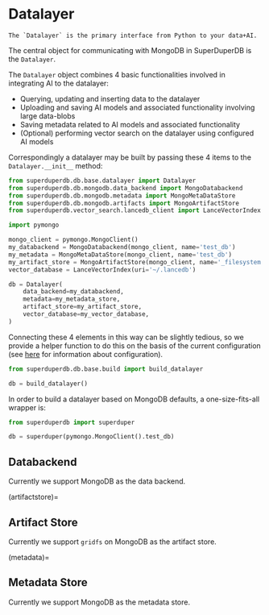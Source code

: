 # Datalayer


```{note}
The `Datalayer` is the primary interface from Python to your data+AI.
```

The central object for communicating with MongoDB in SuperDuperDB is the `Datalayer`.

The `Datalayer` object combines 4 basic functionalities involved in integrating AI to the datalayer:

- Querying, updating and inserting data to the datalayer
- Uploading and saving AI models and associated functionality involving large data-blobs
- Saving metadata related to AI models and associated functionality
- (Optional) performing vector search on the datalayer using configured AI models

Correspondingly a datalayer may be built by passing these 4 items to the `Datalayer.__init__` method:

```python
from superduperdb.db.base.datalayer import Datalayer
from superduperdb.db.mongodb.data_backend import MongoDatabackend
from superduperdb.db.mongodb.metadata import MongoMetaDataStore
from superduperdb.db.mongodb.artifacts import MongoArtifactStore
from superduperdb.vector_search.lancedb_client import LanceVectorIndex

import pymongo

mongo_client = pymongo.MongoClient()
my_databackend = MongoDatabackend(mongo_client, name='test_db')
my_metadata = MongoMetaDataStore(mongo_client, name='test_db')
my_artifact_store = MongoArtifactStore(mongo_client, name='_filesystem:test_db')
vector_database = LanceVectorIndex(uri='~/.lancedb')

db = Datalayer(
    data_backend=my_databackend,
    metadata=my_metadata_store,
    artifact_store=my_artifact_store,
    vector_database=my_vector_database,
)
```

Connecting these 4 elements in this way can be slightly tedious, so we provide a helper function to do this on 
the basis of the current configuration (see [here]() for information about configuration).

```python
from superduperdb.db.base.build import build_datalayer

db = build_datalayer()
```

In order to build a datalayer based on MongoDB defaults, a one-size-fits-all wrapper is:

```python
from superduperdb import superduper

db = superduper(pymongo.MongoClient().test_db)
```

## Databackend

Currently we support MongoDB as the data backend.

(artifactstore)=
## Artifact Store

Currently we support `gridfs` on MongoDB as the artifact store.

(metadata)=
## Metadata Store

Currently we support MongoDB as the metadata store.